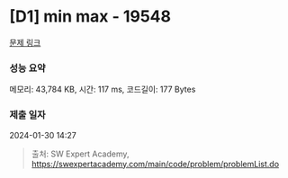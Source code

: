 # [D1] min max - 19548 

[문제 링크](https://swexpertacademy.com/main/code/problem/problemDetail.do?contestProbId=AY1TuOPq_fgDFAWX) 

### 성능 요약

메모리: 43,784 KB, 시간: 117 ms, 코드길이: 177 Bytes

### 제출 일자

2024-01-30 14:27



> 출처: SW Expert Academy, https://swexpertacademy.com/main/code/problem/problemList.do